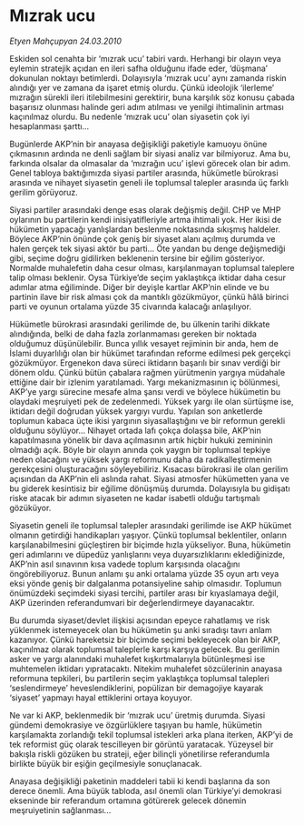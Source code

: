 # Mızrak ucu

*Etyen Mahçupyan 24.03.2010*

<div class="yazi"><p>Eskiden sol cenahta bir ‘mızrak ucu’ tabiri vardı. Herhangi bir olayın veya eylemin stratejik açıdan en ileri safha olduğunu ifade eder, ‘düşmana’ dokunulan noktayı betimlerdi. Dolayısıyla ‘mızrak ucu’ aynı zamanda riskin alındığı yer ve zamana da işaret etmiş olurdu. Çünkü ideolojik ‘ilerleme’ mızrağın sürekli ileri itilebilmesini gerektirir, buna karşılık söz konusu çabada başarısız olunması halinde geri adım atılması ve yenilgi ihtimalinin artması kaçınılmaz olurdu. Bu nedenle ‘mızrak ucu’ olan siyasetin çok iyi hesaplanması şarttı...</p>
<p>Bugünlerde AKP’nin bir anayasa değişikliği paketiyle kamuoyu önüne çıkmasının ardında ne denli sağlam bir siyasi analiz var bilmiyoruz. Ama bu, farkında olsalar da olmasalar da ‘mızrağın ucu’ işlevi görecek olan bir adım. Genel tabloya baktığımızda siyasi partiler arasında, hükümetle bürokrasi arasında ve nihayet siyasetin geneli ile toplumsal talepler arasında üç farklı gerilim görüyoruz. </p>
<p>Siyasi partiler arasındaki denge esas olarak değişmiş değil. CHP ve MHP oylarının bu partilerin kendi inisiyatifleriyle artma ihtimali yok. Her ikisi de hükümetin yapacağı yanlışlardan beslenme noktasında sıkışmış haldeler. Böylece AKP’nin önünde çok geniş bir siyaset alanı açılmış durumda ve halen gerçek tek siyasi aktör bu parti... Öte yandan bu denge değişmediği gibi, seçime doğru gidilirken beklenenin tersine bir eğilim gösteriyor. Normalde muhalefetin daha cesur olması, karşılanmayan toplumsal taleplere talip olması beklenir. Oysa Türkiye’de seçim yaklaştıkça iktidar daha cesur adımlar atma eğiliminde. Diğer bir deyişle kartlar AKP’nin elinde ve bu partinin ilave bir risk alması çok da mantıklı gözükmüyor, çünkü hâlâ birinci parti ve oyunun ortalama yüzde 35 civarında kalacağı anlaşılıyor. </p>
<p>Hükümetle bürokrasi arasındaki gerilimde de, bu ülkenin tarihi dikkate alındığında, belki de daha fazla zorlanmaması gereken bir noktada olduğumuz düşünülebilir. Bunca yıllık vesayet rejiminin bir anda, hem de İslami duyarlılığı olan bir hükümet tarafından reforme edilmesi pek gerçekçi gözükmüyor. Ergenekon dava süreci iktidarın başarılı bir sınav verdiği bir dönem oldu. Çünkü bütün çabalara rağmen yürütmenin yargıya müdahale ettiğine dair bir izlenim yaratılamadı. Yargı mekanizmasının iç bölünmesi, AKP’ye yargı sürecine mesafe alma şansı verdi ve böylece hükümetin bu olaydaki meşruiyeti pek de zedelenmedi. Yüksek yargı ile olan sürtüşme ise, iktidarı değil doğrudan yüksek yargıyı vurdu. Yapılan son anketlerde toplumun kabaca üçte ikisi yargının siyasallaştığını ve bir reformun gerekli olduğunu söylüyor... Nihayet ortada lafı çokça dolaşsa bile, AKP’nin kapatılmasına yönelik bir dava açılmasının artık hiçbir hukuki zemininin olmadığı açık. Böyle bir olayın anında çok yaygın bir toplumsal tepkiye neden olacağını ve yüksek yargı reformunu daha da radikalleştirmenin gerekçesini oluşturacağını söyleyebiliriz. Kısacası bürokrasi ile olan gerilim açısından da AKP’nin eli aslında rahat. Siyasi atmosfer hükümetten yana ve bu giderek kesintisiz bir eğilime dönüşmüş durumda. Dolayısıyla bu gidişatı riske atacak bir adımın siyaseten ne kadar isabetli olduğu tartışmalı gözüküyor. </p>
<p>Siyasetin geneli ile toplumsal talepler arasındaki gerilimde ise AKP hükümet olmanın getirdiği handikapları yaşıyor. Çünkü toplumsal beklentiler, onların karşılanabilmesini güçleştiren bir biçimde hızla yükseliyor. Buna, hükümetin geri adımlarını ve düpedüz yanlışlarını veya duyarsızlıklarını eklediğinizde, AKP’nin asıl sınavının kısa vadede toplum karşısında olacağını öngörebiliyoruz. Bunun anlamı şu anki ortalama yüzde 35 oyun artı veya eksi yönde geniş bir dalgalanma potansiyeline sahip olmasıdır. Toplumun önümüzdeki seçimdeki siyasi tercihi, partiler arası bir kıyaslamaya değil, AKP üzerinden referandumvari bir değerlendirmeye dayanacaktır. </p>
<p>Bu durumda siyaset/devlet ilişkisi açısından epeyce rahatlamış ve risk yüklenmek istemeyecek olan bu hükümetin şu anki sıradışı tavrı anlam kazanıyor. Çünkü hareketsiz bir biçimde seçimi bekleyecek olan bir AKP, kaçınılmaz olarak toplumsal taleplerle karşı karşıya gelecek. Bu gerilimin asker ve yargı alanındaki muhalefet kışkırtmalarıyla bütünleşmesi ise muhtemelen iktidarı yıpratacaktı. Nitekim muhalefet sözcülerinin anayasa reformuna tepkileri, bu partilerin seçim yaklaştıkça toplumsal talepleri ‘seslendirmeye’ heveslendiklerini, popülizan bir demagojiye kayarak ‘siyaset’ yapmayı hayal ettiklerini ortaya koyuyor. </p>
<p>Ne var ki AKP, beklenmedik bir ‘mızrak ucu’ üretmiş durumda. Siyasi gündemi demokrasiye ve özgürlüklere taşıyan bu hamle, hükümetin karşılamakta zorlandığı tekil toplumsal istekleri arka plana iterken, AKP’yi de tek reformist güç olarak tescilleyen bir görüntü yaratacak. Yüzeysel bir bakışla riskli gözüken bu strateji, eğer bilinçli yönetilirse referandumla birlikte büyük bir eşiğin geçilmesiyle sonuçlanacak. </p>
<p>Anayasa değişikliği paketinin maddeleri tabii ki kendi başlarına da son derece önemli. Ama büyük tabloda, asıl önemli olan Türkiye’yi demokrasi ekseninde bir referandum ortamına götürerek gelecek dönemin meşruiyetinin sağlanması... </p></div>
